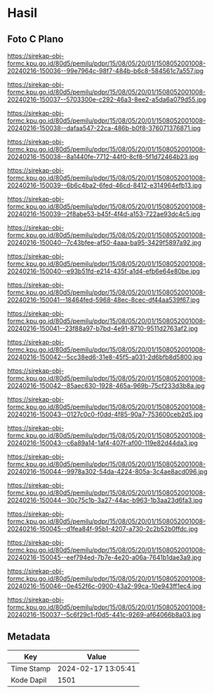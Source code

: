 # Hasil

## Foto C Plano

https://sirekap-obj-formc.kpu.go.id/80d5/pemilu/pdpr/15/08/05/20/01/1508052001008-20240216-150036--99e7964c-98f7-484b-b6c8-584561c7a557.jpg

https://sirekap-obj-formc.kpu.go.id/80d5/pemilu/pdpr/15/08/05/20/01/1508052001008-20240216-150037--5703300e-c292-46a3-8ee2-a5da6a079d55.jpg

https://sirekap-obj-formc.kpu.go.id/80d5/pemilu/pdpr/15/08/05/20/01/1508052001008-20240216-150038--dafaa547-22ca-486b-b0f8-376071376871.jpg

https://sirekap-obj-formc.kpu.go.id/80d5/pemilu/pdpr/15/08/05/20/01/1508052001008-20240216-150038--8a1440fe-7712-44f0-8cf8-5f1d72464b23.jpg

https://sirekap-obj-formc.kpu.go.id/80d5/pemilu/pdpr/15/08/05/20/01/1508052001008-20240216-150039--6b6c4ba2-6fed-46cd-8412-e314964efb13.jpg

https://sirekap-obj-formc.kpu.go.id/80d5/pemilu/pdpr/15/08/05/20/01/1508052001008-20240216-150039--2f8abe53-b45f-4f4d-a153-722ae93dc4c5.jpg

https://sirekap-obj-formc.kpu.go.id/80d5/pemilu/pdpr/15/08/05/20/01/1508052001008-20240216-150040--7c43bfee-af50-4aaa-ba95-3429f5897a92.jpg

https://sirekap-obj-formc.kpu.go.id/80d5/pemilu/pdpr/15/08/05/20/01/1508052001008-20240216-150040--e93b51fd-e214-435f-a1d4-efb6e64e80be.jpg

https://sirekap-obj-formc.kpu.go.id/80d5/pemilu/pdpr/15/08/05/20/01/1508052001008-20240216-150041--18464fed-5968-48ec-8cec-df44aa539f67.jpg

https://sirekap-obj-formc.kpu.go.id/80d5/pemilu/pdpr/15/08/05/20/01/1508052001008-20240216-150041--23f88a97-b7bd-4e91-8710-9511d2763af2.jpg

https://sirekap-obj-formc.kpu.go.id/80d5/pemilu/pdpr/15/08/05/20/01/1508052001008-20240216-150042--5cc38ed6-31e8-45f5-a031-2d6bfb8d5800.jpg

https://sirekap-obj-formc.kpu.go.id/80d5/pemilu/pdpr/15/08/05/20/01/1508052001008-20240216-150042--85aec630-1928-465a-969b-75cf233d3b8a.jpg

https://sirekap-obj-formc.kpu.go.id/80d5/pemilu/pdpr/15/08/05/20/01/1508052001008-20240216-150043--0127c0c0-f0dd-4f85-90a7-753600ceb2d5.jpg

https://sirekap-obj-formc.kpu.go.id/80d5/pemilu/pdpr/15/08/05/20/01/1508052001008-20240216-150043--c6a89a14-1af4-407f-af00-119e82d44da3.jpg

https://sirekap-obj-formc.kpu.go.id/80d5/pemilu/pdpr/15/08/05/20/01/1508052001008-20240216-150044--9978a302-54da-4224-805a-3c4ae8acd096.jpg

https://sirekap-obj-formc.kpu.go.id/80d5/pemilu/pdpr/15/08/05/20/01/1508052001008-20240216-150044--30c75c1b-3a27-44ac-b963-1b3aa23d6fa3.jpg

https://sirekap-obj-formc.kpu.go.id/80d5/pemilu/pdpr/15/08/05/20/01/1508052001008-20240216-150045--d1fea84f-95b1-4207-a730-2c2b52b0ffdc.jpg

https://sirekap-obj-formc.kpu.go.id/80d5/pemilu/pdpr/15/08/05/20/01/1508052001008-20240216-150045--eef794ed-7b7e-4e20-a06a-7641b1dae3a9.jpg

https://sirekap-obj-formc.kpu.go.id/80d5/pemilu/pdpr/15/08/05/20/01/1508052001008-20240216-150046--0e452f6c-0900-43a2-99ca-10e943ff1ec4.jpg

https://sirekap-obj-formc.kpu.go.id/80d5/pemilu/pdpr/15/08/05/20/01/1508052001008-20240216-150037--5c6f29c1-f0d5-441c-9269-af64066b8a03.jpg


## Metadata

| Key        | Value               |
| ---------- | ------------------- |
| Time Stamp | 2024-02-17 13:05:41 |
| Kode Dapil | 1501                |



